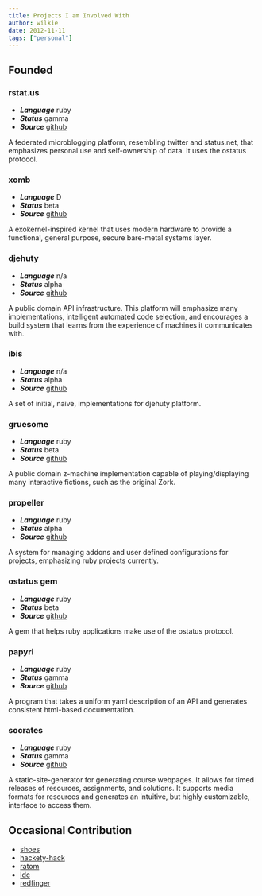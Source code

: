 ```yaml
---
title: Projects I am Involved With
author: wilkie
date: 2012-11-11
tags: ["personal"]
---
```


## Founded

### rstat.us

* ***Language*** ruby
* ***Status*** gamma
* ***Source*** [github](https://github.com/hotsh/rstat.us)

A federated microblogging platform, resembling twitter and status.net, that emphasizes personal use and self-ownership of data. It uses the ostatus protocol.

### xomb

* ***Language*** D
* ***Status*** beta
* ***Source*** [github](https://github.com/xomboverlord/xomb)

A exokernel-inspired kernel that uses modern hardware to provide a functional, general purpose, secure bare-metal systems layer.

### djehuty

* ***Language*** n/a
* ***Status*** alpha
* ***Source*** [github](https://github.com/djehuty/djehuty)

A public domain API infrastructure. This platform will emphasize many implementations, intelligent automated code selection, and encourages a build system that learns from the experience of machines it communicates with.

### ibis

* ***Language*** n/a
* ***Status*** alpha
* ***Source*** [github](https://github.com/djehuty/ibis)

A set of initial, naive, implementations for djehuty platform.

### gruesome

* ***Language*** ruby
* ***Status*** beta
* ***Source*** [github](https://github.com/wilkie/gruesome)

A public domain z-machine implementation capable of playing/displaying many interactive fictions, such as the original Zork.

### propeller

* ***Language*** ruby
* ***Status*** alpha
* ***Source*** [github](https://github.com/wilkie/propeller)

A system for managing addons and user defined configurations for projects, emphasizing ruby projects currently.

### ostatus gem

* ***Language*** ruby
* ***Status*** beta
* ***Source*** [github](https://github.com/hotsh/ostatus)

A gem that helps ruby applications make use of the ostatus protocol.

### papyri

* ***Language*** ruby
* ***Status*** gamma
* ***Source*** [github](https://github.com/djehuty/papyri)

A program that takes a uniform yaml description of an API and generates consistent html-based documentation.

### socrates

* ***Language*** ruby
* ***Status*** gamma
* ***Source*** [github](https://github.com/wilkie/socrates)

A static-site-generator for generating course webpages. It allows for timed releases of resources, assignments, and solutions. It supports media formats for resources and generates an intuitive, but highly customizable, interface to access them.

## Occasional Contribution

* [shoes](https://github.com/shoes/shoes)
* [hackety-hack](https://github.com/hacketyhack/hacketyhack)
* [ratom](https://github.com/seangeo/ratom)
* [ldc](https://github.com/ldc-developers/ldc)
* [redfinger](https://github.com/intridea/redfinger)
